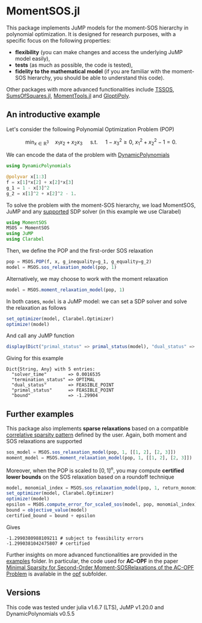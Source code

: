 # MomentSOS.jl

This package implements JuMP models for the moment-SOS hierarchy in polynomial optimization. It is designed for research purposes, with a specific focus on the following properties: 

* **flexibility** (you can make changes and access the underlying JuMP model easily),
*  **tests** (as much as possible, the code is tested),
* **fidelity to the mathematical model** (if you are familiar with the moment-SOS hierarchy, you should be able to understand this code).

Other packages with more advanced functionalities include [TSSOS](https://github.com/wangjie212/TSSOS), [SumsOfSquares.jl](https://github.com/jump-dev/SumOfSquares.jl), [MomentTools.jl](https://github.com/AlgebraicGeometricModeling/MomentTools.jl) and [GloptiPoly](https://homepages.laas.fr/henrion/software/gloptipoly/).

## An introductive example

Let's consider the following Polynomial Optimization Problem (POP)

$$\min_{x \in \mathbb{R}^3} \quad x_1x_2 + x_2x_3 \quad \text{ s.t. } \quad 1 - x_3^2 \geq 0, \ x_1^2 + x_2^2 - 1 = 0. $$

We can encode the data of the problem with [DynamicPolynomials](https://github.com/JuliaAlgebra/DynamicPolynomials.jl) 

```julia
using DynamicPolynomials

@polyvar x[1:3]
f = x[1]*x[2] + x[2]*x[3]
g_1 = 1 - x[3]^2 
g_2 = x[1]^2 + x[2]^2 - 1.
```

To solve the problem with the moment-SOS hierarchy, we load MomentSOS, JuMP and any [supported](https://jump.dev/JuMP.jl/stable/installation/#Supported-solvers) SDP solver (in this example we use Clarabel)

```julia
using MomentSOS
MSOS = MomentSOS
using JuMP
using Clarabel
```

Then, we define the POP and the first-order SOS relaxation

```julia
pop = MSOS.POP(f, x, g_inequality=g_1, g_equality=g_2)
model = MSOS.sos_relaxation_model(pop, 1)
```

Alternatively, we may choose to work with the moment relaxation

```julia
model = MSOS.moment_relaxation_model(pop, 1)
```

In both cases, `model` is a JuMP model: we can set a SDP solver and solve the relaxation as follows

```julia
set_optimizer(model, Clarabel.Optimizer)
optimize!(model)
```

And call any JuMP function

```julia
display(Dict("primal_status" => primal_status(model), "dual_status" => dual_status(model), "termination_status" => termination_status(model), "bound" => objective_value(model), "solver_time" => solve_time(model)))
```

Giving for this example

```
Dict{String, Any} with 5 entries:
  "solver_time"        => 0.0016535
  "termination_status" => OPTIMAL
  "dual_status"        => FEASIBLE_POINT
  "primal_status"      => FEASIBLE_POINT
  "bound"              => -1.29904
```

## Further examples

This package also implements **sparse relaxations** based on a compatible [correlative sparsity pattern](https://arxiv.org/pdf/2208.11158.pdf) defined by the user. Again, both moment and SOS relaxations are supported

```julia
sos_model = MSOS.sos_relaxation_model(pop, 1, [[1, 2], [2, 3]])
moment_model = MSOS.moment_relaxation_model(pop, 1, [[1, 2], [2, 3]])
```

Moreover, when the POP is scaled to $[0,1]^n$, you may compute **certified lower bounds** on the SOS relaxation based on a roundoff technique

```julia
model, monomial_index = MSOS.sos_relaxation_model(pop, 1, return_monomials=true)
set_optimizer(model, Clarabel.Optimizer)
optimize!(model)
epsilon = MSOS.compute_error_for_scaled_sos(model, pop, monomial_index)
bound = objective_value(model)
certified_bound = bound + epsilon
```
Gives
```
-1.2990380988109211 # subject to feasibility errors
-1.2990381042475807 # certified
```

Further insights on more advanced functionalities are provided in the [examples](https://github.com/adrien-le-franc/MomentSOS.jl/tree/main/examples) folder. In particular, the code used for **AC-OPF** in
the paper [Minimal Sparsity for Second-Order Moment-SOSRelaxations of the AC-OPF Problem](https://hal.science/hal-04110742v2/document) is available in the [opf](https://github.com/adrien-le-franc/MomentSOS.jl/tree/main/examples/opf) subfolder.

## Versions

This code was tested under julia v1.6.7 (LTS), JuMP v1.20.0 and DynamicPolynomials v0.5.5

